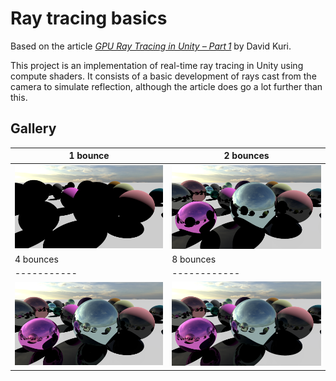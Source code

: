 # Ray tracing basics

Based on the article *[GPU Ray Tracing in Unity – Part 1](http://blog.three-eyed-games.com/2018/05/03/gpu-ray-tracing-in-unity-part-1/)* by David Kuri.

This project is an implementation of real-time ray tracing in Unity using compute shaders. It consists of a basic development of rays cast from the camera to simulate reflection, although the article does go a lot further than this.

## Gallery

| 1 bounce  | 2 bounces |
|-----------|------------|
| ![1Bounce](Images/1bounce.png) | ![2Bounces](Images/2bounces.png) |
| 4 bounces  | 8 bounces |
|-----------|------------|
| ![4Bounces](Images/4bounces.png) | ![8Bounces](Images/8bounces.png) |
